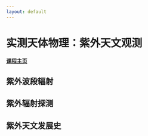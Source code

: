 ```yaml
---
layout: default
---
```


# 实测天体物理：紫外天文观测

**[课程主页](../ObsAstro.md)**

## 紫外波段辐射

## 紫外辐射探测

## 紫外天文发展史
